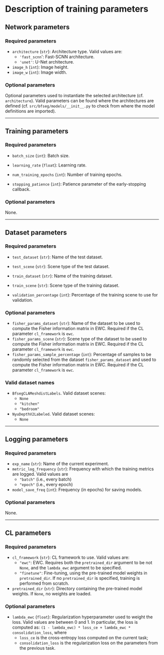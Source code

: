 # Description of training parameters

## Network parameters

### Required parameters

- `architecture` (`str`): Architecture type. Valid values are:
  - `'fast_scnn`': Fast-SCNN architecture.
  - `'unet'`: U-Net architecture.
- `image_h` (`int`): Image height.
- `image_w` (`int`): Image width.

### Optional parameters

Optional parameters used to instantiate the selected architecture (cf. `architecture`). Valid parameters can be found where the architectures are defined (cf. `src/bfseg/models/__init__.py` to check from where the model definitions are imported).

____

## Training parameters

### Required parameters

- `batch_size` (`int`): Batch size.
- `learning_rate` (`float`): Learning rate.

- `num_training_epochs` (`int`): Number of training epochs.
- `stopping_patience` (`int`): Patience parameter of the early-stopping callback.

### Optional parameters

None.

____

## Dataset parameters

### Required parameters

- `test_dataset` (`str`): Name of the test dataset.

- `test_scene` (`str`): Scene type of the test dataset.
- `train_dataset` (`str`): Name of the training dataset.

- `train_scene` (`str`): Scene type of the training dataset.

- `validation_percentage` (`int`): Percentage of the training scene to use for validation.

### Optional parameters

- `fisher_params_dataset` (`str`): Name of the dataset to be used to compute the Fisher information matrix in EWC. Required if the CL parameter `cl_framework` is `ewc`.
- `fisher_params_scene` (`str`): Scene type of the dataset to be used to compute the Fisher information matrix in EWC. Required if the CL parameter `cl_framework` is `ewc`.
- `fisher_params_sample_percentage` (`int`): Percentage of samples to be randomly selected from the dataset `fisher_params_dataset` and used to compute the Fisher information matrix in EWC. Required if the CL parameter `cl_framework` is `ewc`.

### Valid dataset names

- `BfsegCLAMeshdistLabels`. Valid dataset scenes:
  - `None`
  - `"kitchen"`
  - `"bedroom"`
- `NyuDepthV2Labeled`. Valid dataset scenes:
  - `None`

____

## Logging parameters

### Required parameters

- `exp_name` (`str`): Name of the current experiment.
- `metric_log_frequency` (`str`): Frequency with which the training metrics are logged. Valid values are
  - `"batch"` (i.e., every batch)
  - `"epoch"` (i.e., every epoch)
- `model_save_freq` (`int`): Frequency (in epochs) for saving models.

### Optional parameters

None.

____

## CL parameters

### Required parameters

- `cl_framework` (`str`): CL framework to use. Valid values are:
  - `"ewc"`: EWC. Requires both the `pretrained_dir` argument to be not `None`, and the `lambda_ewc` argument to be specified.
  - `"finetune"`: Fine-tuning, using the pre-trained model weights in `pretrained_dir`. If no `pretrained_dir` is specified, training is performed from scratch.
- `pretrained_dir` (`str`): Directory containing the pre-trained model weights. If `None`, no weights are loaded.

### Optional parameters

- `lambda_ewc` (`float`): Regularization hyperparameter used to weight the loss.  Valid values are between 0 and 1. In particular, the loss is computed as: `(1 - lambda_ewc) * loss_ce + lambda_ewc * consolidation_loss`, where
  - `loss_ce` is the cross-entropy loss computed on the current task;
  - `consolidation_loss` is the regularization loss on the parameters from the previous task.